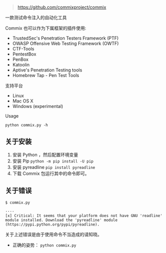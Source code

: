 >https://github.com/commixproject/commix

一款测试命令注入的自动化工具

Commix 也可以作为下属框架的插件使用:
- TrustedSec's Penetration Testers Framework (PTF)
- OWASP Offensive Web Testing Framework (OWTF)
- CTF-Tools
- PentestBox
- PenBox
- Katoolin
- Aptive's Penetration Testing tools
- Homebrew Tap - Pen Test Tools

支持平台
- Linux
- Mac OS X
- Windows (experimental)

Usage
```
python commix.py -h
```

## 关于安装
1. 安装 Python ，然后配置环境变量 
2. 安装 Pip `python -m pip install -U pip`
3. 安装 pyreadline `pip install pyreadline`
4. 下载 Commix 包运行其中的命令即可。


## 关于错误
```
$ commix.py

····
[x] Critical: It seems that your platform does not have GNU 'readline' module installed. Download the 'pyreadline' module (https://pypi.python.org/pypi/pyreadline).
```
关于上述错误是由于使用命令不当造成的请知晓。
- 正确的姿势： `python commix.py`

